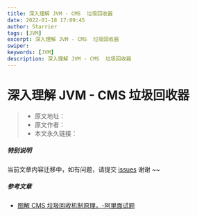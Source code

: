 ```yaml
---
title: 深入理解 JVM - CMS  垃圾回收器
date: 2022-01-18 17:09:45
author: Starrier
tags: [JVM]
excerpt: 深入理解 JVM - CMS  垃圾回收器
swiper:
keywords: [JVM]
description: 深入理解 JVM - CMS  垃圾回收器
---
```


# 深入理解 JVM - CMS  垃圾回收器

> * 原文地址：[]()
> * 原文作者：[]()
> * 本文永久链接：[]()

##### **特别说明**

当前文章内容迁移中，如有问题，请提交 [issues](https://github.com/Starrier/starrier.github.io/issues) 谢谢 ~~



##### 参考文章

- [图解 CMS 垃圾回收机制原理，-阿里面试题](https://www.cnblogs.com/aspirant/p/8663911.html)
